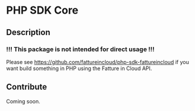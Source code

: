 # PHP SDK Core

## Description

### !!! This package is not intended for direct usage !!!

Please see https://github.com/fattureincloud/php-sdk-fattureincloud if you want build something in PHP using the Fatture in Cloud API.

## Contribute

Coming soon.
